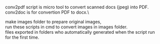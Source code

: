 conv2pdf script is micro tool to convert scanned docs (jpeg) into PDF.\
conv2doc is for convertion PDF to docx.\

make images folder to prepare original images, \
run these scripts in cmd to convert images in images folder.\
files exported in folders who automatically generated when the script run for the first time.
